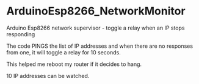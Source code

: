 # ArduinoEsp8266_NetworkMonitor
Arduino Esp8266 network supervisor - toggle a relay when an IP stops responding

The code PINGS the list of IP addresses and when there are no responses from one, it will toggle a relay for 
10 seconds. 

This helped me reboot my router if it decides to hang. 

10 IP addresses can be watched.
